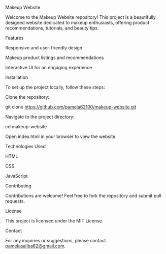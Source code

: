 Makeup Website

Welcome to the Makeup Website repository! This project is a beautifully designed website dedicated to makeup enthusiasts, offering product recommendations, tutorials, and beauty tips.

Features

Responsive and user-friendly design

Makeup product listings and recommendations


Interactive UI for an engaging experience

Installation

To set up the project locally, follow these steps:

Clone the repository:

git clone https://github.com/pamela62100/makeup-website.git

Navigate to the project directory:

cd makeup-website

Open index.html in your browser to view the website.

Technologies Used

HTML

CSS

JavaScript

Contributing

Contributions are welcome! Feel free to fork the repository and submit pull requests.

License

This project is licensed under the MIT License.

Contact

For any inquiries or suggestions, please contact pamelasaliba62@gmail.com.
